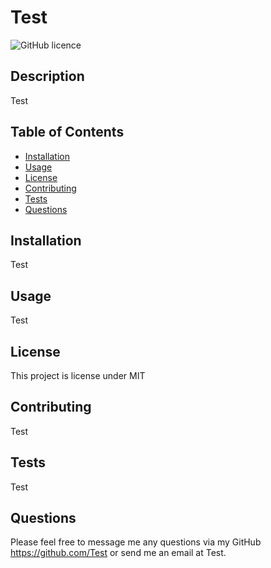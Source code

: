# Test
  ![GitHub licence](http://img.shields.io/badge/license-MIT-blue.svg)
  
  ## Description 
  Test
  ## Table of Contents
  * [Installation](#installation)
  * [Usage](#usage)
  * [License](#license)
  * [Contributing](#contributing)
  * [Tests](#tests)
  * [Questions](#questions)
  
  ## Installation 
  Test
  ## Usage 
  Test
  ## License 
  This project is license under MIT
  ## Contributing 
  Test
  ## Tests
  Test
  ## Questions

  Please feel free to message me any questions via my GitHub https://github.com/Test or send me an email at Test.
